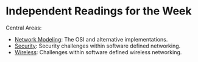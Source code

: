 # Independent Readings for the Week

Central Areas:

- [Network Modeling](Modeling): The OSI and alternative implementations.
- [Security](Security): Security challenges within software defined networking.
- [Wireless](Wireless): Challenges within software defined wireless networking.
